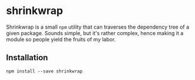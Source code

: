 # shrinkwrap

Shrinkwrap is a small `npm` utility that can traverses the dependency tree of a
given package. Sounds simple, but it's rather complex, hence making it a module
so people yield the fruits of my labor.

## Installation

```
npm install --save shrinkwrap
```
